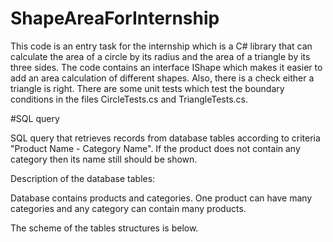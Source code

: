 # ShapeAreaForInternship

This code is an entry task for the internship which is a C# library that can calculate the area of a circle by its radius and the area of a triangle by its three sides. The code contains an interface IShape which makes it easier to add an area calculation of different shapes. Also, there is a check either a triangle is right. There are some unit tests which test the boundary conditions in the files CircleTests.cs and TriangleTests.cs.


#SQL query

SQL query that retrieves records from database tables according to criteria "Product Name - Category Name". If the product does not contain any category then its name still should be shown.

Description of the database tables:

Database contains products and categories. One product can have many categories and any category can contain many products.

The scheme of the tables structures is below.
